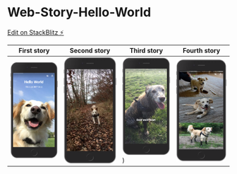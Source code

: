 # Web-Story-Hello-World

[Edit on StackBlitz ⚡️](https://stackblitz.com/edit/web-story-hello-world)

|First story|Second story|Third story|Fourth story|     
|----|-----|-------|-----|   
|![Web Story](https://github.com/Jethro-magaji/Web-Story-Hello-World/blob/master/story-images/webstories1.png)|![Web Story](https://github.com/Jethro-magaji/Web-Story-Hello-World/blob/master/story-images/webstories2.png)|![Web Story](https://github.com/Jethro-magaji/Web-Story-Hello-World/blob/master/story-images/webstories3.png))|![Web Story](https://github.com/Jethro-magaji/Web-Story-Hello-World/blob/master/story-images/webstories4.png)|
